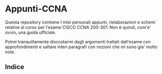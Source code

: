 # Appunti-CCNA
Questa repository contiene I miei personali appunti, rielaborazioni e schemi relative al corso per l'esame CISCO CCNA 200-301: Non è quindi, com'e' ovvio, una guida ufficiale.

Potrei tranquillamente discostarmi dagli argomenti trattati dall'esame con approfondimenti e saltare interi paragrafi con nozioni che mi sono gia' molto note.

## Indice

